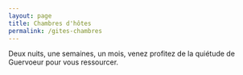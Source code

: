 ```yaml
---
layout: page
title: Chambres d'hôtes
permalink: /gites-chambres
---
```


Deux nuits, une semaines, un mois, venez profitez de la quiétude de Guervoeur pour vous ressourcer.